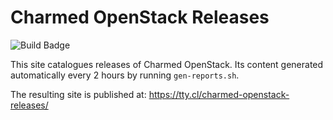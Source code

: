 # Charmed OpenStack Releases

![Build Badge](https://github.com/freyes/charmed-openstack-releases/actions/workflows/build.yaml/badge.svg)

This site catalogues releases of Charmed OpenStack. Its content generated
automatically every 2 hours by running `gen-reports.sh`.

The resulting site is published at: https://tty.cl/charmed-openstack-releases/
